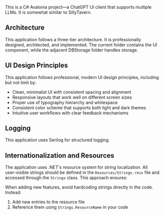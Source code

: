 This is a C# Avalonia project—a ChatGPT UI client that supports multiple LLMs. It is somewhat similar to SillyTavern.

## Architecture
This application follows a three-tier architecture.
It is professionally designed, architected, and implemented.
The current folder contains the UI component, while the adjacent DBStorage folder handles storage.

## UI Design Principles
This application follows professional, modern UI design principles, including but not limit by:
- Clean, minimalist UI with consistent spacing and alignment
- Responsive layouts that work well on different screen sizes
- Proper use of typography hierarchy and whitespace
- Consistent color scheme that supports both light and dark themes
- Intuitive user workflows with clear feedback mechanisms

## Logging
This application uses Serilog for structured logging.

## Internationalization and Resources
The application uses .NET's resource system for string localization. All user-visible strings should be defined in the `Resources/Strings.resx` file and accessed through the `Strings` class. This approach ensures:

When adding new features, avoid hardcoding strings directly in the code. Instead:
1. Add new entries to the resource file
2. Reference them using `Strings.ResourceName` in your code
